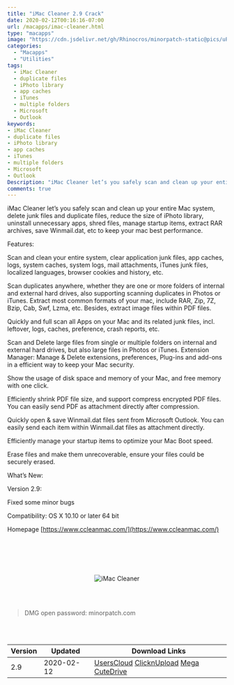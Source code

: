 ```yaml
---
title: "iMac Cleaner 2.9 Crack"
date: 2020-02-12T00:16:16-07:00
url: /macapps/imac-cleaner.html
type: "macapps"
image: "https://cdn.jsdelivr.net/gh/Rhinocros/minorpatch-static@pics/uPic/ATXdgz.jpg"
categories:
  - "Macapps"
  - "Utilities"
tags:
  - iMac Cleaner
  - duplicate files
  - iPhoto library
  - app caches
  - iTunes
  - multiple folders
  - Microsoft
  - Outlook
keywords:
- iMac Cleaner
- duplicate files
- iPhoto library
- app caches
- iTunes
- multiple folders
- Microsoft
- Outlook
Description: "iMac Cleaner let’s you safely scan and clean up your entire Mac system, delete junk files and duplicate files, reduce the size of iPhoto library, uninstall unnecessary apps, shred files, manage startup items, extract RAR archives, save Winmail.dat, etc to keep your mac best performance"
comments: true
---
```


iMac Cleaner let’s you safely scan and clean up your entire Mac system, delete junk files and duplicate files, reduce the size of iPhoto library, uninstall unnecessary apps, shred files, manage startup items, extract RAR archives, save Winmail.dat, etc to keep your mac best performance.

Features:

Scan and clean your entire system, clear application junk files, app caches, logs, system caches, system logs, mail attachments, iTunes junk files, localized languages, browser cookies and history, etc.

Scan duplicates anywhere, whether they are one or more folders of internal and external hard drives, also supporting scanning duplicates in Photos or iTunes.
Extract most common formats of your mac, include RAR, Zip, 7Z, Bzip, Cab, Swf, Lzma, etc. Besides, extract image files within PDF files.

Quickly and full scan all Apps on your Mac and its related junk files, incl. leftover, logs, caches, preference, crash reports, etc.

Scan and Delete large files from single or multiple folders on internal and external hard drives, but also large files in Photos or iTunes. Extension Manager: Manage & Delete extensions, preferences, Plug-ins and add-ons in a efficient way to keep your Mac security.

Show the usage of disk space and memory of your Mac, and free memory with one click.

Efficiently shrink PDF file size, and support compress encrypted PDF files. You can easily send PDF as attachment directly after compression.

Quickly open & save Winmail.dat files sent from Microsoft Outlook. You can easily send each item within Winmail.dat files as attachment directly.

Efficiently manage your startup items to optimize your Mac Boot speed.

Erase files and make them unrecoverable, ensure your files could be securely erased.

What’s New:

Version 2.9:

Fixed some minor bugs

Compatibility: OS X 10.10 or later 64 bit

Homepage [https://www.ccleanmac.com/](https://www.ccleanmac.com/)

<br/>
<br/>
<script async src="https://pagead2.googlesyndication.com/pagead/js/adsbygoogle.js"></script>
<ins class="adsbygoogle"
     style="display:block; text-align:center;"
     data-ad-layout="in-article"
     data-ad-format="fluid"
     data-ad-client="ca-pub-8746275014476192"
     data-ad-slot="5144997159"></ins>
<script>
     (adsbygoogle = window.adsbygoogle || []).push({});
</script>
<br/>
<br/>


<center>

![iMac Cleaner](https://cdn.jsdelivr.net/gh/Rhinocros/minorpatch-static@pics/uPic/wA2BSu.jpg)

</center>

<br/>
<br/>


> DMG open password: minorpatch.com

<br/>

<br/>
<div id="history_version" class="history_version">

| Version | Updated | Download Links |
| ---- | ---- | ---- |
| 2.9 | 2020-02-12 | [UsersCloud](https://ouo.io/lGfsX7S)   [ClicknUpload](https://ouo.io/h898U7B)   [Mega](https://ouo.io/PRxsW2)   [CuteDrive](https://ouo.io/8lv2pJ) |

</div>
